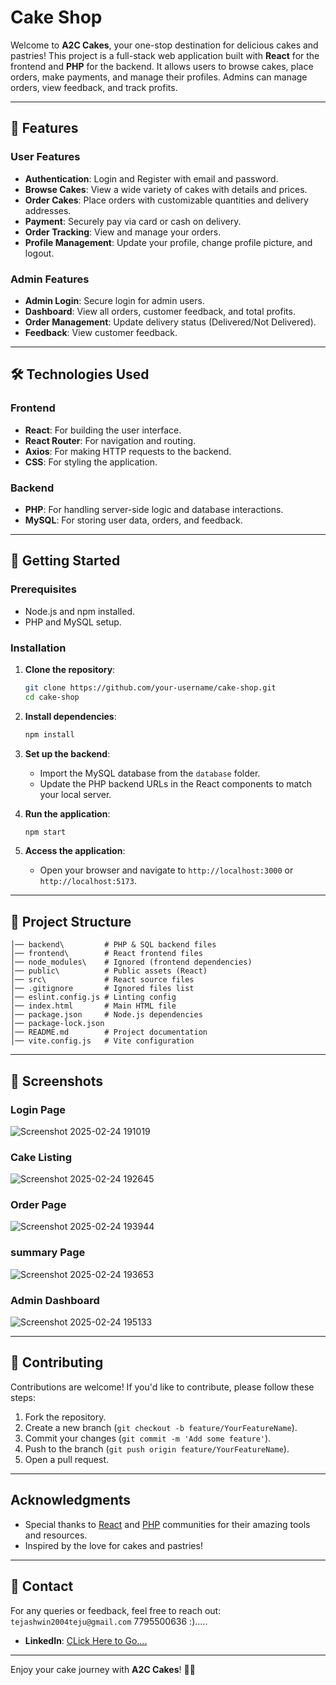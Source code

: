 # Cake Shop 

Welcome to **A2C Cakes**, your one-stop destination for delicious cakes and pastries! This project is a full-stack web application built with **React** for the frontend and **PHP** for the backend. It allows users to browse cakes, place orders, make payments, and manage their profiles. Admins can manage orders, view feedback, and track profits.

---

## 🌟 Features

### User Features
- **Authentication**: Login and Register with email and password.
- **Browse Cakes**: View a wide variety of cakes with details and prices.
- **Order Cakes**: Place orders with customizable quantities and delivery addresses.
- **Payment**: Securely pay via card or cash on delivery.
- **Order Tracking**: View and manage your orders.
- **Profile Management**: Update your profile, change profile picture, and logout.

### Admin Features
- **Admin Login**: Secure login for admin users.
- **Dashboard**: View all orders, customer feedback, and total profits.
- **Order Management**: Update delivery status (Delivered/Not Delivered).
- **Feedback**: View customer feedback.

---

## 🛠️ Technologies Used

### Frontend
- **React**: For building the user interface.
- **React Router**: For navigation and routing.
- **Axios**: For making HTTP requests to the backend.
- **CSS**: For styling the application.

### Backend
- **PHP**: For handling server-side logic and database interactions.
- **MySQL**: For storing user data, orders, and feedback.

---

## 🚀 Getting Started

### Prerequisites
- Node.js and npm installed.
- PHP and MySQL setup.

### Installation

1. **Clone the repository**:
   ```bash
   git clone https://github.com/your-username/cake-shop.git
   cd cake-shop
   ```

2. **Install dependencies**:
   ```bash
   npm install
   ```

3. **Set up the backend**:
   - Import the MySQL database from the `database` folder.
   - Update the PHP backend URLs in the React components to match your local server.

4. **Run the application**:
   ```bash
   npm start
   ```

5. **Access the application**:
   - Open your browser and navigate to `http://localhost:3000` or `http://localhost:5173`.

---

## 📂 Project Structure

```
│── backend\         # PHP & SQL backend files
│── frontend\        # React frontend files
│── node_modules\    # Ignored (frontend dependencies)
│── public\          # Public assets (React)
│── src\             # React source files
│── .gitignore       # Ignored files list
│── eslint.config.js # Linting config
│── index.html       # Main HTML file
│── package.json     # Node.js dependencies
│── package-lock.json
│── README.md        # Project documentation
│── vite.config.js   # Vite configuration

```

---

## 🎨 Screenshots

### Login Page
![Screenshot 2025-02-24 191019](https://github.com/user-attachments/assets/13d8429e-8183-471b-b760-0803f4eff185)


### Cake Listing
![Screenshot 2025-02-24 192645](https://github.com/user-attachments/assets/82018200-c3f9-4636-ae8d-f0d72d47b5e7)


### Order Page
![Screenshot 2025-02-24 193944](https://github.com/user-attachments/assets/96b45014-a4ab-445d-8908-92713e1c5c9a)

### summary Page
![Screenshot 2025-02-24 193653](https://github.com/user-attachments/assets/a5af62dc-0c64-440f-985a-cb218fadfe25)


### Admin Dashboard
![Screenshot 2025-02-24 195133](https://github.com/user-attachments/assets/9044b762-0298-41ea-9904-77d232ddee4a)


---

## 🤝 Contributing

Contributions are welcome! If you'd like to contribute, please follow these steps:

1. Fork the repository.
2. Create a new branch (`git checkout -b feature/YourFeatureName`).
3. Commit your changes (`git commit -m 'Add some feature'`).
4. Push to the branch (`git push origin feature/YourFeatureName`).
5. Open a pull request.

---


##  Acknowledgments

- Special thanks to [React](https://reactjs.org/) and [PHP](https://www.php.net/) communities for their amazing tools and resources.
- Inspired by the love for cakes and pastries!

---

## 📧 Contact

For any queries or feedback, feel free to reach out: `tejashwin2004teju@gmail.com`  7795500636 :).....
- **LinkedIn**: [CLick Here to Go....]([https://www.linkedin.com/in/tejashwin2004/])

---

Enjoy your cake journey with **A2C Cakes**! 🎂🍰
